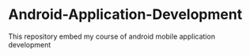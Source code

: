 # Android-Application-Development
This repository embed my course of android mobile application development
